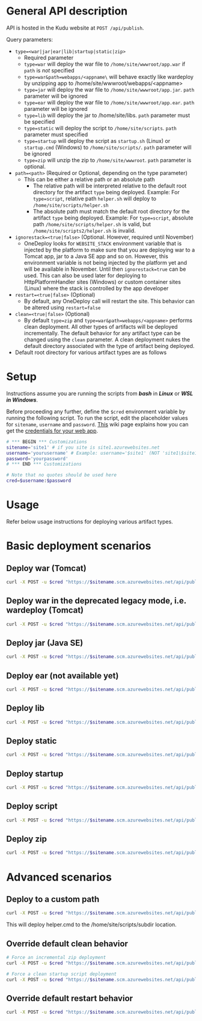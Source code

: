 # General API description

API is hosted in the Kudu website at `POST /api/publish`.

Query parameters:
- `type=<war|jar|ear|lib|startup|static|zip>`
    - Required parameter
    - `type=war` will deploy the war file to `/home/site/wwwroot/app.war` if `path` is _not_ specified
    - `type=war&path=webapps/<appname\` will behave exactly like wardeploy by unzipping app to /home/site/wwwroot/webapps/\<appname\>
    - `type=jar` will deploy the war file to `/home/site/wwwroot/app.jar`. `path` parameter will be ignored
    - `type=ear` will deploy the war file to `/home/site/wwwroot/app.ear`. `path` parameter will be ignored
    - `type=lib` will deploy the jar to /home/site/libs. `path` parameter must be specified
    - `type=static` will deploy the script to `/home/site/scripts`. `path` parameter must specified
    - `type=startup` will deploy the script as `startup.sh` (Linux) or `startup.cmd` (Windows) to `/home/site/scripts/`. `path` parameter will be ignored
    - `type=zip` will unzip the zip to `/home/site/wwwroot`. `path` parameter is optional.
- `path=<path>` (Required or Optional, depending on the type parameter)
    - This can be either a relative path or an absolute path
        - The relative path will be interpreted relative to the default root directory for the artifact `type` being deployed. Example: For `type=script`, relative path `helper.sh` will deploy to `/home/site/scripts/helper.sh`
        - The absolute path must match the default root directory for the artifact `type` being deployed. Example: For `type=script`, absolute path `/home/site/scripts/helper.sh` is valid, but `/home/site/scripts2/helper.sh` is invalid.
- `ignorestack=<true|false>` (Optional. However, required until November)
    - OneDeploy looks for `WEBSITE_STACK` environment variable that is injected by the platform to make sure that you are deploying war to a Tomcat app, jar to a Java SE app and so on. However, this environment variable is not being injected by the platform yet and will be available in November. Until then `ignorestack=true` can be used. This can also be used later for deploying to HttpPlatformHandler sites (Windows) or custom container sites (Linux) where the stack is controlled by the app developer
- `restart=<true|false>` (Optional)
    - By default, any OneDeploy call will restart the site. This behavior can be altered using `restart=false`
- `clean=<true|false>` (Optional)
    - By default `type=zip` and `type=war&path=webapps/<appname>` performs clean deployment. All other types of artifacts will be deployed incrementally. The default behavior for any artifact type can be changed using the `clean` parameter. A clean deployment nukes the default directory associated with the type of artifact being deployed.
- Default root directory for various artifact types are as follows

# Setup

Instructions assume you are running the scripts from *__bash__* in *__Linux__* or *__WSL in Windows__*.

Before proceeding any further, define the `$cred` environment variable by running the following script. To run the script, edit the placeholder values for `sitename`, `username` and `password`. [This](https://github.com/projectkudu/kudu/wiki/Deployment-credentials) wiki page explains how you can get the [credentials for your web app](https://github.com/projectkudu/kudu/wiki/Deployment-credentials).

```bash
# *** BEGIN *** Customizations
sitename='site1' # if you site is site1.azurewebsites.net
username='yourusername' # Example: username='$site1' (NOT 'site1\$site1', NOT 'site1\site1'. Also, note the single quotes.)
password='yourpassword'
# *** END *** Customizations

# Note that no quotes should be used here
cred=$username:$password
```

# Usage

Refer below usage instructions for deploying various artifact types.

# Basic deployment scenarios

## Deploy war (Tomcat)

```bash
curl -X POST -u $cred "https://$sitename.scm.azurewebsites.net/api/publish?type=war&ignorestack=true" --data-binary @'../apps/bin/tiny-testapp.war'
```

## Deploy war in the deprecated legacy mode, i.e. wardeploy   (Tomcat)

```bash
curl -X POST -u $cred "https://$sitename.scm.azurewebsites.net/api/publish?type=war&path=webapps/ROOT&ignorestack=true" --data-binary @'../apps/bin/tiny-testapp.war'
```

## Deploy jar (Java SE)

```bash
curl -X POST -u $cred "https://$sitename.scm.azurewebsites.net/api/publish?type=jar&ignorestack=true" --data-binary @'../apps/bin/petclinic-use-java8.jar'
```

## Deploy ear (not available yet)

```bash
curl -X POST -u $cred "https://$sitename.scm.azurewebsites.net/api/publish?type=ear&ignorestack=true" --data-binary @'../apps/bin/petclinic-use-java8.jar'
```

## Deploy lib

```bash
curl -X POST -u $cred "https://$sitename.scm.azurewebsites.net/api/publish?type=lib&ignorestack=true&path=mydriver.jar" --data-binary @'../apps/bin/postgresql-driver.jar'
```
## Deploy static

```bash
curl -X POST -u $cred "https://$sitename.scm.azurewebsites.net/api/publish?type=static&ignorestack=true&path=mytest.txt" --data-binary @'../apps/bin/test.txt'
```
## Deploy startup

```bash
curl -X POST -u $cred "https://$sitename.scm.azurewebsites.net/api/publish?type=startup&ignorestack=true" --data-binary @'../apps/bin/startup.cmd'
```

## Deploy script

```bash
curl -X POST -u $cred "https://$sitename.scm.azurewebsites.net/api/publish?type=script&ignorestack=true&path=helper.cmd" --data-binary @'../apps/bin/helper.cmd'
```
## Deploy zip

```bash
curl -X POST -u $cred "https://$sitename.scm.azurewebsites.net/api/publish?type=zip&ignorestack=true" --data-binary @'../apps/bin/ziptest.zip'
```

# Advanced scenarios

## Deploy to a custom path

```bash
curl -X POST -u $cred "https://$sitename.scm.azurewebsites.net/api/publish?type=script&ignorestack=true&path=subdir/helper.cmd" --data-binary @'../apps/bin/helper.cmd'
```

This will deploy helper.cmd to the /home/site/scripts/subdir location.

## Override default clean behavior

```bash
# Force an incremental zip deployment
curl -X POST -u $cred "https://$sitename.scm.azurewebsites.net/api/publish?type=zip&ignorestack=true&clean=false" --data-binary @'../apps/bin/ziptest.zip'
```

```bash
# Force a clean startup script deployment
curl -X POST -u $cred "https://$sitename.scm.azurewebsites.net/api/publish?type=startup&ignorestack=true&clean=true" --data-binary @'../apps/bin/startup.cmd'
```

## Override default restart behavior

```bash
curl -X POST -u $cred "https://$sitename.scm.azurewebsites.net/api/publish?type=startup&ignorestack=true&restart=false" --data-binary @'../apps/bin/startup.cmd'
```

